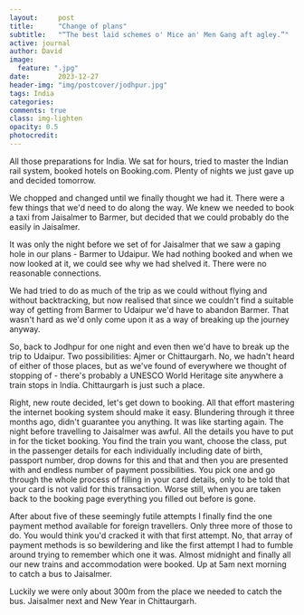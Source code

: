 ```yaml
---
layout:     post
title:      "Change of plans"
subtitle:   "“The best laid schemes o' Mice an' Men Gang aft agley.”"
active: journal
author: David
image:
  feature: ".jpg"
date:       2023-12-27 
header-img: "img/postcover/jodhpur.jpg"
tags: India 
categories: 
comments: true
class: img-lighten 
opacity: 0.5
photocredit:
---
```


All those preparations for India. We sat for hours, tried to master the Indian rail system, booked hotels on Booking.com. Plenty of nights we just gave up and decided tomorrow.

We chopped and changed until we finally thought we had it. There were a few things that we'd need to do along the way. We knew we needed to book a taxi from Jaisalmer to Barmer, but decided that we could probably do the easily in Jaisalmer.

It was only the night before we set of for Jaisalmer that we saw a gaping hole in our plans - Barmer to Udaipur. We had nothing booked and when we now looked at it, we could see why we had shelved it. There were no reasonable connections.

We had tried to do as much of the trip as we could without flying and without backtracking, but now realised that since we couldn't find a suitable way of getting from Barmer to Udaipur we'd have to abandon Barmer. That wasn't hard as we'd only come upon it as a way of breaking up the journey anyway. 

So, back to Jodhpur for one night and even then we'd have to break up the trip to Udaipur. Two possibilities: Ajmer or Chittaurgarh. No, we hadn't heard of either of those places, but as we've found of everywhere we thought of stopping of - there's probably a UNESCO World Heritage site anywhere a train stops in India. Chittaurgarh is just such a place.

Right, new route decided, let's get down to booking. All that effort mastering the internet booking system should make it easy. Blundering through it three months ago, didn't guarantee you anything. It was like starting again. The night before travelling to Jaisalmer was awful. All the details you have to put in for the ticket booking. You find the train you want, choose the class, put in the passenger details for each individually including date of birth, passport number, drop downs for this and that and then you are presented with and endless number of payment possibilities. You pick one and go through the whole process of filling in your card details, only to be told that your card is not valid for this transaction. Worse still, when you are taken back to the booking page everything you filled out before is gone.

After about five of these seemingly futile attempts I finally find the one payment method available for foreign travellers. Only three more of those to do. You would think you'd cracked it with that first attempt. No, that array of payment methods is so bewildering and like the first attempt I had to fumble around trying to remember which one it was. Almost midnight and finally all our new trains and accommodation were booked. Up at 5am next morning to catch a bus to Jaisalmer. 

Luckily we were only about 300m from the place we needed to catch the bus. Jaisalmer next and New Year in Chittaurgarh.


